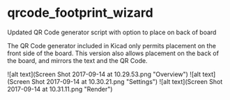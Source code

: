 # qrcode_footprint_wizard
Updated QR Code generator script with option to place on back of board

The QR Code generator included in Kicad only permits placement on the front side of the board.
This version also allows placement on the back of the board, and mirrors the text and the QR Code.

![alt text](Screen Shot 2017-09-14 at 10.29.53.png "Overview")
![alt text](Screen Shot 2017-09-14 at 10.30.21.png "Settings")
![alt text](Screen Shot 2017-09-14 at 10.31.11.png "Render")
